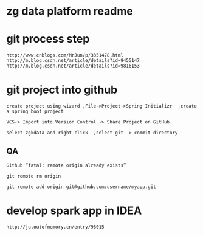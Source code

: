 # zg data platform readme

# git process step
    http://www.cnblogs.com/MrJun/p/3351478.html
    http://m.blog.csdn.net/article/details?id=9455147
    http://m.blog.csdn.net/article/details?id=9816153

# git project into github
    create project using wizard ,File->Project->Spring Initializr  ,create a spring boot project

    VCS-> Import into Version Control -> Share Project on GitHub

    select zgkdata and right click  ,select git -> commit directory

## QA
    Github “fatal: remote origin already exists”

    git remote rm origin

    git remote add origin git@github.com:username/myapp.git

# develop spark app in IDEA

    http://ju.outofmemory.cn/entry/96015
